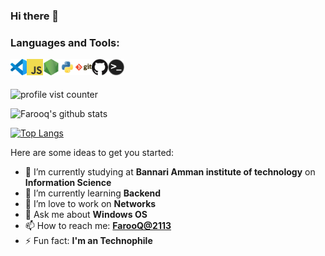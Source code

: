 ### Hi there 👋

### Languages and Tools:

<img align="left" alt="Visual Studio Code" width="26px" src="https://raw.githubusercontent.com/github/explore/80688e429a7d4ef2fca1e82350fe8e3517d3494d/topics/visual-studio-code/visual-studio-code.png" />
<img align="left" alt="JavaScript" width="26px" src="https://raw.githubusercontent.com/github/explore/80688e429a7d4ef2fca1e82350fe8e3517d3494d/topics/javascript/javascript.png" />
<img align="left" alt="Node.js" width="26px" src="https://raw.githubusercontent.com/github/explore/80688e429a7d4ef2fca1e82350fe8e3517d3494d/topics/nodejs/nodejs.png" />



<img align="left" alt="python" width="26px" src="https://raw.githubusercontent.com/github/explore/80688e429a7d4ef2fca1e82350fe8e3517d3494d/topics/python/python.png" />
<img align="left" alt="Git" width="26px" src="https://raw.githubusercontent.com/github/explore/80688e429a7d4ef2fca1e82350fe8e3517d3494d/topics/git/git.png" />
<img align="left" alt="GitHub" width="26px" src="https://raw.githubusercontent.com/github/explore/78df643247d429f6cc873026c0622819ad797942/topics/github/github.png" />
<img align="left" alt="CMD" width="26px" src="https://raw.githubusercontent.com/github/explore/80688e429a7d4ef2fca1e82350fe8e3517d3494d/topics/terminal/terminal.png" />
<br>
<br>

<p align="left"> <img src="https://komarev.com/ghpvc/?username=farooq-2113" alt="profile vist counter" /> </p>  

![Farooq's github stats](https://github-profile-summary-cards.vercel.app/api/cards/stats?username=farooq-2113&theme=2077)

[![Top Langs](https://github-profile-summary-cards.vercel.app/api/cards/most-commit-language?username=farooq-2113&theme=2077)](https://github.com/farooq-2113/github-readme-stats)


Here are some ideas to get you started:

- 🔭 I’m currently studying at **Bannari Amman institute of technology** on **Information Science**
- 🌱 I’m currently learning **Backend**
- 👯 I’m love to work on **Networks**
- 💬 Ask me about **Windows OS**
- 📫 How to reach me: **[FarooQ@2113](https://www.linkedin.com/in/farooq-ahamed-543aa91b4/)**
- ⚡ Fun fact: **I'm an Technophile**
